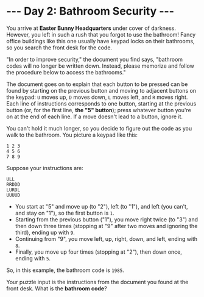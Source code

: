 # --- Day 2: Bathroom Security ---
You arrive at __Easter Bunny Headquarters__ under cover of darkness. However, you left in such a rush that you forgot to
use the bathroom! Fancy office buildings like this one usually have keypad locks on their bathrooms, so you search the
front desk for the code.

"In order to improve security," the document you find says, "bathroom codes will no longer be written down.  Instead,
please memorize and follow the procedure below to access the bathrooms."

The document goes on to explain that each button to be pressed can be found by starting on the previous button and
moving to adjacent buttons on the keypad: ```U``` moves up, ```D``` moves down, ```L``` moves left, and ```R``` moves
right. Each line of instructions corresponds to one button, starting at the previous button (or, for the first line,
__the "5" button__); press whatever button you're on at the end of each line. If a move doesn't lead to a button, ignore
it.

You can't hold it much longer, so you decide to figure out the code as you walk to the bathroom. You picture a keypad
like this:

```
1 2 3
4 5 6
7 8 9
```
Suppose your instructions are:

```
ULL
RRDDD
LURDL
UUUUD
```
- You start at "5" and move up (to "2"), left (to "1"), and left (you can't, and stay on "1"), so the first button is
```1```.
- Starting from the previous button ("1"), you move right twice (to "3") and then down three times (stopping at "9"
after two moves and ignoring the third), ending up with ```9```.
- Continuing from "9", you move left, up, right, down, and left, ending with ```8```.
- Finally, you move up four times (stopping at "2"), then down once, ending with ```5```.

So, in this example, the bathroom code is ```1985```.

Your puzzle input is the instructions from the document you found at the front desk. What is the __bathroom code__?
